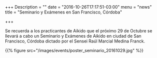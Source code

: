 +++
Description = ""
date = "2016-10-26T17:17:51-03:00"
menu = "news"
title = "Seminario y Exámenes en San Francisco, Córdoba"

+++

Se recuerda a los practicantes de Aikido que el próximo 29 de Octubre
se llevará a cabo un Seminario y Exámenes de Aikido en ciudad de 
San Francisco, Córdoba dictado por el Sensei Raúl Marcial Medina Franck.


{{% figure src="/images/events/poster_seminario_20161029.jpg" %}}
